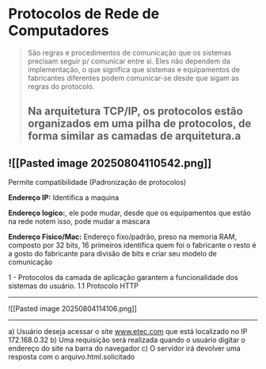 # Protocolos de Rede de Computadores
> São regras e procedimentos de comunicação que os sistemas precisam seguir p/ comunicar entre si. Eles não dependem da implementação, o que significa que sistemas e equipamentos de fabricantes diferentes podem comunicar-se desde que sigam as regras do protocolo.
> 
> Na arquitetura TCP/IP, os protocolos estão organizados em uma pilha de protocolos, de forma similar as camadas de arquitetura.a
> ---
![[Pasted image 20250804110542.png]]
---
Permite compatibilidade (Padronização de protocolos)

**Endereço IP:** Identifica a maquina

**Endereço logico:**, ele pode mudar, desde que os equipamentos que estão na rede notem isso, pode mudar a mascara

**Endereço Físico/Mac:** Endereço fixo/padrão, preso na memoria RAM, composto por 32 bits, 16 primeiros identifica quem foi o fabricante o resto é a gosto do fabricante para divisão de bits e criar seu modelo de comunicação

1 - Protocolos da camada de aplicação garantem a funcionalidade dos sistemas do usuário.
1.1 Protocolo HTTP

---
![[Pasted image 20250804114106.png]]

---
a) Usuário deseja acessar o site www.etec.com que está localizado no IP 172.168.0.32
b) Uma requisição será realizada quando o usuário digitar o endereço do site na barra do navegador
c) O servidor irá devolver uma resposta com o arquivo.html.solicitado